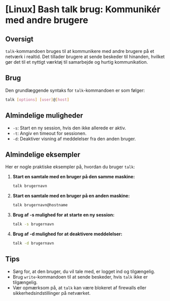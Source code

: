 # [Linux] Bash talk brug: Kommunikér med andre brugere

## Oversigt
`talk`-kommandoen bruges til at kommunikere med andre brugere på et netværk i realtid. Det tillader brugere at sende beskeder til hinanden, hvilket gør det til et nyttigt værktøj til samarbejde og hurtig kommunikation.

## Brug
Den grundlæggende syntaks for `talk`-kommandoen er som følger:

```bash
talk [options] [user]@[host]
```

## Almindelige muligheder
- `-s`: Start en ny session, hvis den ikke allerede er aktiv.
- `-t`: Angiv en timeout for sessionen.
- `-d`: Deaktiver visning af meddelelser fra den anden bruger.

## Almindelige eksempler
Her er nogle praktiske eksempler på, hvordan du bruger `talk`:

1. **Start en samtale med en bruger på den samme maskine:**
   ```bash
   talk brugernavn
   ```

2. **Start en samtale med en bruger på en anden maskine:**
   ```bash
   talk brugernavn@hostname
   ```

3. **Brug af -s mulighed for at starte en ny session:**
   ```bash
   talk -s brugernavn
   ```

4. **Brug af -d mulighed for at deaktivere meddelelser:**
   ```bash
   talk -d brugernavn
   ```

## Tips
- Sørg for, at den bruger, du vil tale med, er logget ind og tilgængelig.
- Brug `write`-kommandoen til at sende beskeder, hvis `talk` ikke er tilgængelig.
- Vær opmærksom på, at `talk` kan være blokeret af firewalls eller sikkerhedsindstillinger på netværket.